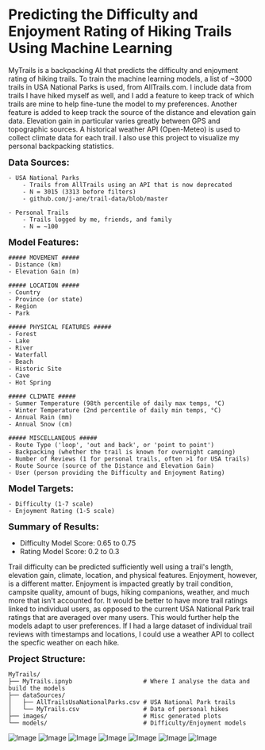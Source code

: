 # **Predicting the Difficulty and Enjoyment Rating of Hiking Trails Using Machine Learning**

MyTrails is a backpacking AI that predicts the difficulty and enjoyment rating of hiking trails. To train the machine learning models, a list of ~3000 trails in USA National Parks is used, from AllTrails.com. I include data from trails I have hiked myself as well, and I add a feature to keep track of which trails are mine to help fine-tune the model to my preferences. Another feature is added to keep track the source of the distance and elevation gain data. Elevation gain in particular varies greatly between GPS and topographic sources. A historical weather API (Open-Meteo) is used to collect climate data for each trail. I also use this project to visualize my personal backpacking statistics.

<font size="4">**Data Sources:**</font>
```
- USA National Parks
    - Trails from AllTrails using an API that is now deprecated 
    - N = 3015 (3313 before filters)
    - github.com/j-ane/trail-data/blob/master
    
- Personal Trails
    - Trails logged by me, friends, and family
    - N = ~100
```

<font size="4">**Model Features:**</font>
```
##### MOVEMENT #####
- Distance (km)
- Elevation Gain (m)

##### LOCATION #####
- Country
- Province (or state)
- Region
- Park

##### PHYSICAL FEATURES #####
- Forest
- Lake
- River
- Waterfall
- Beach
- Historic Site
- Cave
- Hot Spring

##### CLIMATE #####
- Summer Temperature (98th percentile of daily max temps, °C)
- Winter Temperature (2nd percentile of daily min temps, °C)
- Annual Rain (mm)
- Annual Snow (cm)

##### MISCELLANEOUS #####
- Route Type ('loop', 'out and back', or 'point to point')
- Backpacking (whether the trail is known for overnight camping)
- Number of Reviews (1 for personal trails, often >1 for USA trails)
- Route Source (source of the Distance and Elevation Gain)
- User (person providing the Difficulty and Enjoyment Rating)
```

<font size="4">**Model Targets:**</font>
```
- Difficulty (1-7 scale)
- Enjoyment Rating (1-5 scale)
```

<font size="4">**Summary of Results:**</font>
- Difficulty Model Score: 0.65 to 0.75
- Rating Model Score: 0.2 to 0.3

Trail difficulty can be predicted sufficiently well using a trail's length, elevation gain, climate, location, and physical features. Enjoyment, however, is a different matter. Enjoyment is impacted greatly by trail condition, campsite quality, amount of bugs, hiking companions, weather, and much more that isn't accounted for. It would be better to have more trail ratings linked to individual users, as opposed to the current USA National Park trail ratings that are averaged over many users. This would further help the models adapt to user preferences. If I had a large dataset of individual trail reviews with timestamps and locations, I could use a weather API to collect the specfic weather on each hike.

<font size="4">**Project Structure:**</font>
```
MyTrails/
├── MyTrails.ipnyb                    # Where I analyse the data and build the models
├── dataSources/
│   ├── AllTrailsUsaNationalParks.csv # USA National Park trails
│   └── MyTrails.csv                  # Data of personal hikes
├── images/                           # Misc generated plots
└── models/                           # Difficulty/Enjoyment models
```

![Image](https://github.com/jgbreault/TrailGenie/blob/main/images/FullDataset-DistancevsElevationGain.png)
![Image](https://github.com/jgbreault/TrailGenie/blob/main/images/MyBackpackingTrails-DistancevsElevationGain(perDay).png)
![Image](https://github.com/jgbreault/TrailGenie/blob/main/images/MyBackpackingTrails-GroupedbyPark.png)
![Image](https://github.com/jgbreault/TrailGenie/blob/main/images/MyBackpackingTrails-WeatherSummary.png)
![Image](https://github.com/jgbreault/TrailGenie/blob/main/images/MyBackpackingTrails-GroupedbyDayofYear.png)
![Image](https://github.com/jgbreault/TrailGenie/blob/main/images/MyBackpackingTrails-CumulativeDistance.png)
![Image](https://github.com/jgbreault/TrailGenie/blob/main/images/WatchlistTrails-PredictionResults.png)